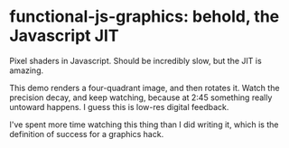 functional-js-graphics: behold, the Javascript JIT
======
Pixel shaders in Javascript. Should be incredibly slow, but the JIT is amazing.

This demo renders a four-quadrant image, and then rotates it.  Watch the precision decay, and keep watching, because at 2:45 something really untoward happens.  I guess this is low-res digital feedback.

I've spent more time watching this thing than I did writing it, which is the definition of success for a graphics hack.
